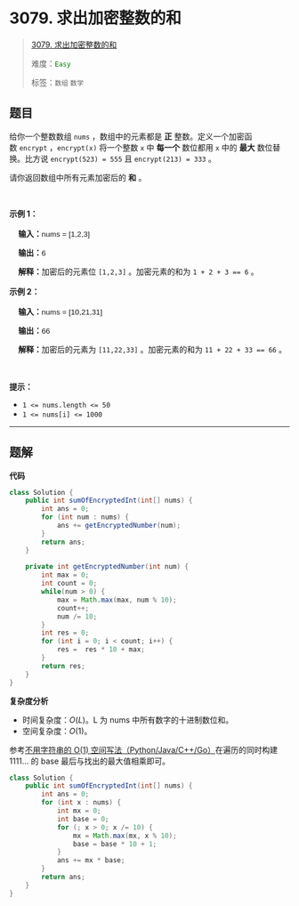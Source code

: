 # 3079. 求出加密整数的和

> [3079. 求出加密整数的和](https://leetcode.cn/problems/find-the-sum-of-encrypted-integers/)
>
> 难度：<font color=green>`Easy`</font>
>
> 标签：`数组` `数学`

## 题目

<p>给你一个整数数组&nbsp;<code>nums</code>&nbsp;，数组中的元素都是&nbsp;<strong>正</strong>&nbsp;整数。定义一个加密函数&nbsp;<code>encrypt</code>&nbsp;，<code>encrypt(x)</code>&nbsp;将一个整数 <code>x</code>&nbsp;中 <strong>每一个</strong>&nbsp;数位都用 <code>x</code>&nbsp;中的&nbsp;<strong>最大</strong>&nbsp;数位替换。比方说&nbsp;<code>encrypt(523) = 555</code> 且&nbsp;<code>encrypt(213) = 333</code>&nbsp;。</p>

<p>请你返回数组中所有元素加密后的 <strong>和</strong>&nbsp;。</p>

<p>&nbsp;</p>

<p><strong class="example">示例 1：</strong></p>

<div class="example-block" style="border-color: var(--border-tertiary); border-left-width: 2px; color: var(--text-secondary); font-size: .875rem; margin-bottom: 1rem; margin-top: 1rem; overflow: visible; padding-left: 1rem;">
<p><strong>输入：</strong><span class="example-io" style="font-family: Menlo,sans-serif; font-size: 0.85rem;">nums = [1,2,3]</span></p>

<p><strong>输出：</strong><span class="example-io" style="font-family: Menlo,sans-serif; font-size: 0.85rem;">6</span></p>

<p><b>解释：</b>加密后的元素位&nbsp;<code>[1,2,3]</code>&nbsp;。加密元素的和为&nbsp;<code>1 + 2 + 3 == 6</code>&nbsp;。</p>
</div>

<p><strong class="example">示例 2：</strong></p>

<div class="example-block" style="border-color: var(--border-tertiary); border-left-width: 2px; color: var(--text-secondary); font-size: .875rem; margin-bottom: 1rem; margin-top: 1rem; overflow: visible; padding-left: 1rem;">
<p><strong>输入：</strong><span class="example-io" style="font-family: Menlo,sans-serif; font-size: 0.85rem;">nums = [10,21,31]</span></p>

<p><strong>输出：</strong><span class="example-io" style="font-family: Menlo,sans-serif; font-size: 0.85rem;">66</span></p>

<p><b>解释：</b>加密后的元素为&nbsp;<code>[11,22,33]</code>&nbsp;。加密元素的和为&nbsp;<code>11 + 22 + 33 == 66</code> 。</p>
</div>

<p>&nbsp;</p>

<p><strong>提示：</strong></p>

<ul>
	<li><code>1 &lt;= nums.length &lt;= 50</code></li>
	<li><code>1 &lt;= nums[i] &lt;= 1000</code></li>
</ul>


--------------------

## 题解

**代码**

```java
class Solution {
    public int sumOfEncryptedInt(int[] nums) {
        int ans = 0;
        for (int num : nums) {
            ans += getEncryptedNumber(num);
        }
        return ans;
    }
    
    private int getEncryptedNumber(int num) {
        int max = 0;
        int count = 0;
        while(num > 0) {
            max = Math.max(max, num % 10);
            count++;
            num /= 10;
        }
        int res = 0;
        for (int i = 0; i < count; i++) {
            res =  res * 10 + max; 
        }
        return res;
    }
}
```

**复杂度分析**

- 时间复杂度：$O(L)$。L 为 nums 中所有数字的十进制数位和。
- 空间复杂度：$O(1)$。



参考[不用字符串的 O(1) 空间写法（Python/Java/C++/Go）](https://leetcode.cn/problems/find-the-sum-of-encrypted-integers/solutions/2691704/bu-yong-zi-fu-chuan-de-o1-kong-jian-xie-nd2i9)在遍历的同时构建 1111... 的 base 最后与找出的最大值相乘即可。

```java
class Solution {
    public int sumOfEncryptedInt(int[] nums) {
        int ans = 0;
        for (int x : nums) {
            int mx = 0;
            int base = 0;
            for (; x > 0; x /= 10) {
                mx = Math.max(mx, x % 10);
                base = base * 10 + 1;
            }
            ans += mx * base;
        }
        return ans;
    }
}
```

